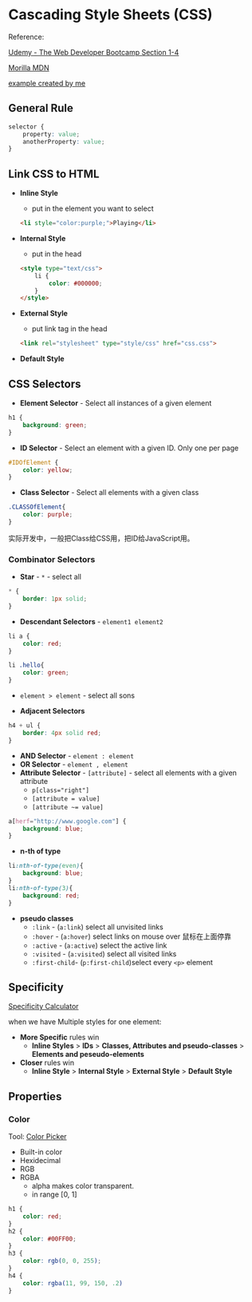 <extoc></extoc>

# Cascading Style Sheets (CSS)

Reference: 

[Udemy - The Web Developer Bootcamp Section 1-4](https://www.udemy.com/the-web-developer-bootcamp/learn/v4/content)

[Morilla MDN](https://developer.mozilla.org/zh-CN/)

[example created by me](example.html)

## General Rule

```css
selector {
    property: value;
    anotherProperty: value;
}
```

## Link CSS to HTML

- **Inline Style**
    - put in the element you want to select
    
    ```html
    <li style="color:purple;">Playing</li>
    ```
    
- **Internal Style**
    - put in the head
    
    ```html
    <style type="text/css">
        li {
            color: #000000;
        }
    </style>
    ```

- **External Style**
    - put link tag in the head
    
    ```html
    <link rel="stylesheet" type="style/css" href="css.css">
    ```
    
- **Default Style**


## CSS Selectors

- **Element Selector** - Select all instances of a given element

```css
h1 {
    background: green;
}
```

- **ID Selector** - Select an element with a given ID. Only one per page

```css
#IDOfElement {
    color: yellow;
}
```

- **Class Selector** - Select all elements with a given class

```css
.CLASSOfElement{
    color: purple;
}
```

实际开发中，一般把Class给CSS用，把ID给JavaScript用。

### Combinator Selectors

- **Star** - `*` - select all

```css
* {
    border: 1px solid;
}
```

- **Descendant Selectors** - `element1 element2`

```css
li a {
    color: red;    
}

li .hello{
    color: green;
}
```

- `element > element` - select all sons

- **Adjacent Selectors**

```css
h4 + ul {
    border: 4px solid red;
}
```

- **AND Selector** - `element : element`
- **OR Selector** - `element , element`
- **Attribute Selector** - `[attribute]` - select all elements with a given attribute 
    - `p[class="right"]`
    - `[attribute = value]` 
    - `[attribute ~= value]`

```css
a[herf="http://www.google.com"] {
    background: blue;
}
```

- **n-th of type**

```css
li:nth-of-type(even){
    background: blue;
}
li:nth-of-type(3){
    background: red;
}
```

- **pseudo classes**
    - `:link` - (`a:link`) select all unvisited links
    - `:hover` - (`a:hover`) select links on mouse over 鼠标在上面停靠
    - `:active` - (`a:active`) select the active link
    - `:visited` - (`a:visited`) select all visited links
    - `:first-child`- (`p:first-child`)select every `<p>` element


## Specificity 

[Specificity Calculator](https://www.google.com/search?q=specificity+calculator&rlz=1C5CHFA_enUS760US761&oq=specificity+calc&aqs=chrome.1.69i57j0l5.5799j0j7&sourceid=chrome&ie=UTF-8)

when we have Multiple styles for one element:

- **More Specific** rules win
    - **Inline Styles** > **IDs** > **Classes, Attributes and pseudo-classes** > **Elements and peseudo-elements** 
- **Closer** rules win
    - **Inline Style** > **Internal Style** > **External Style** > **Default Style**


## Properties

### Color

Tool: 
[Color Picker](https://www.google.com/search?q=color+picker&rlz=1C5CHFA_enUS760US761&oq=color+picker&aqs=chrome..69i57j0l5.4985j0j7&sourceid=chrome&ie=UTF-8)

- Built-in color
- Hexidecimal
- RGB
- RGBA
    - alpha makes color transparent.
    - in range [0, 1]

```css
h1 {
    color: red;
}
h2 {
    color: #00FF00;
}
h3 {
    color: rgb(0, 0, 255);
}
h4 {
    color: rgba(11, 99, 150, .2)
}
```